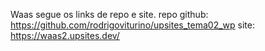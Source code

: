 Waas segue os links de repo e site.
repo github: https://github.com/rodrigoviturino/upsites_tema02_wp
site: https://waas2.upsites.dev/
